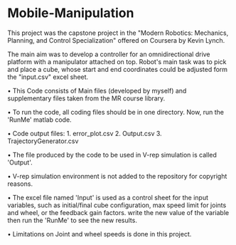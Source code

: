 # Mobile-Manipulation
This project was the capstone project in the "Modern Robotics: Mechanics, Planning, and Control Specialization" offered on Coursera by Kevin Lynch.
  
The main aim was to develop a controller for an omnidirectional drive platform with a manipulator attached on top. Robot's main task was to pick and place a cube, whose start and end coordinates could be adjusted form the "input.csv" excel sheet.  

•	This Code consists of Main files (developed by myself) and supplementary files taken from the MR course library. 

•	To run the code, all coding files should  be in one directory. Now, run the 'RunMe' matlab code.

•	Code output files:  1. error_plot.csv  2. Output.csv  3. TrajectoryGenerator.csv

•	The file produced by the code to be used in V-rep simulation is called 'Output'.  

•	V-rep simulation environment is not added to the repository for copyright reasons.

•	The excel file named 'Input' is used as a control sheet for the input variables, such as initial/final cube configuration, max speed limit for joints and wheel, or the feedback 
gain factors. write the new value of the variable then run the 'RunMe' to see the new results.

•	Limitations on Joint and wheel speeds is done in this project.
